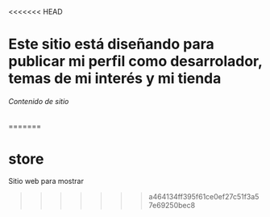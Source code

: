<<<<<<< HEAD
<h1>
Este sitio está diseñando para publicar mi perfil como desarrolador, temas de mi interés y mi tienda
</h1>
<h6>
    Contenido de sitio
</h6>

=======
# store
Sitio web para mostrar
>>>>>>> a464134ff395f61ce0ef27c51f3a57e69250bec8
